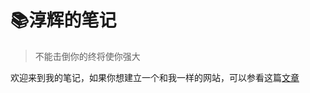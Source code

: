 # 📚淳辉的笔记

> 不能击倒你的终将使你强大

欢迎来到我的笔记，如果你想建立一个和我一样的网站，可以参看这篇[文章](/notes/3_技术分享/1_工具使用/Docsify搭建个人博客.md)
